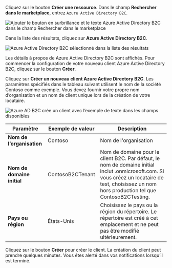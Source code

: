 Cliquez sur le bouton **Créer une ressource**. Dans le champ **Rechercher dans le marketplace**, entrez `Azure Active Directory B2C`.

![Ajouter le bouton en surbrillance et le texte Azure Active Directory B2C dans le champ Rechercher dans le marketplace](./media/active-directory-b2c-create-tenant/find-azure-ad-b2c.png)

Dans la liste des résultats, cliquez sur **Azure Active Directory B2C**.

![Azure Active Directory B2C sélectionné dans la liste des résultats](./media/active-directory-b2c-create-tenant/find-azure-ad-b2c-result.png)

Les détails à propos de Azure Active Directory B2C sont affichés. Pour commencer la configuration de votre nouveau client Azure Active Directory B2C, cliquez sur le bouton **Créer**.

Cliquez sur **Créer un nouveau client Azure Active Directory B2C**. Les paramètres spécifiés dans le tableau suivant utilisent le nom de la société Contoso comme exemple. Vous devez fournir votre propre nom d’organisation et un nom de client unique lors de la création de votre locataire.  

![Azure AD B2C crée un client avec l’exemple de texte dans les champs disponibles](./media/active-directory-b2c-create-tenant/create-new-b2c-tenant.png)

| Paramètre      | Exemple de valeur  | Description                                        |
| ------------ | ------- | -------------------------------------------------- |
| **Nom de l’organisation** | Contoso | Nom de l'organisation | 
| **Nom de domaine initial** |  ContosoB2CTenant | Nom de domaine pour le client B2C. Par défaut, le nom de domaine initial inclut .onmicrosoft.com. Si vous créez un locataire de test, choisissez un nom hors production tel que ContosoB2CTesting. |
| **Pays ou région** | États-Unis | Choisissez le pays ou la région du répertoire. Le répertoire est créé à cet emplacement et ne peut pas être modifié ultérieurement.  |

Cliquez sur le bouton **Créer** pour créer le client. La création du client peut prendre quelques minutes. Vous êtes alerté dans vos notifications lorsqu’il est terminé.